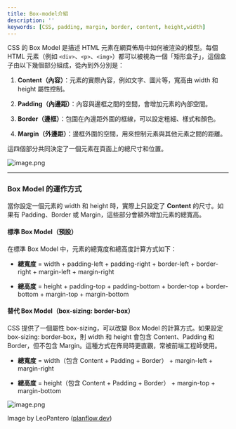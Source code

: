 ```yaml
---
title: Box-model介紹
description: ''
keywords: [CSS, padding, margin, border, content, height,width]
---
```


CSS 的 Box Model 是描述 HTML 元素在網頁佈局中如何被渲染的模型。每個 HTML 元素（例如 `<div>`、`<p>`、`<img>`）都可以被視為一個「矩形盒子」，這個盒子由以下幾個部分組成，從內到外分別是：

1. **Content（內容）**：元素的實際內容，例如文字、圖片等，寬高由 width 和 height 屬性控制。

2. **Padding（內邊距）**：內容與邊框之間的空間，會增加元素的內部空間。

3. **Border（邊框）**：包圍在內邊距外圍的框線，可以設定粗細、樣式和顏色。

4. **Margin（外邊距）**：邊框外圍的空間，用來控制元素與其他元素之間的距離。

這四個部分共同決定了一個元素在頁面上的總尺寸和位置。

![image.png](/img/docs/box-model.png)

---

### **Box Model 的運作方式**

當你設定一個元素的 width 和 height 時，實際上只設定了 **Content** 的尺寸。如果有 Padding、Border 或 Margin，這些部分會額外增加元素的總寬高。

#### **標準 Box Model（預設）**

在標準 Box Model 中，元素的總寬度和總高度計算方式如下：

- **總寬度** = width + padding-left + padding-right + border-left + border-right + margin-left + margin-right

- **總高度** = height + padding-top + padding-bottom + border-top + border-bottom + margin-top + margin-bottom

#### **替代 Box Model（box-sizing: border-box）**

CSS 提供了一個屬性 box-sizing，可以改變 Box Model 的計算方式。如果設定 box-sizing: border-box，則 width 和 height 會包含 Content、Padding 和 Border，但不包含 Margin。這種方式在佈局時更直觀，常被前端工程師使用。

- **總寬度** = width（包含 Content + Padding + Border） + margin-left + margin-right

- **總高度** = height（包含 Content + Padding + Border） + margin-top + margin-bottom

![image.png](/img/docs/border-box.png)

Image by LeoPantero ([planflow.dev](planflow.dev))